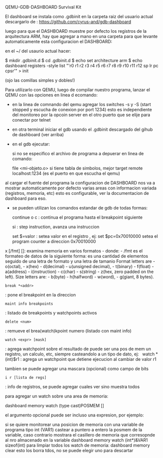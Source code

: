 QEMU-GDB-DASHBOARD Survival Kit

El dashboard se instala como .gdbinit en la carpeta raiz del usuario actual
descargarlo de : https://github.com/cyrus-and/gdb-dashboard

luego para que el DASHBOARD muestre por defecto los registros de la arquitectura ARM, hay que agregar a mano en una carpeta para que levante automaticamente esta configuracion el DASHBOARD:

en el ~/ del usaurio actual hacer:

$ mkdir .gdbinit.d
$ cd .gdbinit.d
$ echo set architecture arm
$ echo dashboard registers -style list "'r0 r1 r2 r3 r4 r5 r6 r7 r8 r9 r10 r11 r12 sp lr pc cpsr'" > init  

(ojo las comillas simples y dobles!)

Para utilizarlo con QEMU, luego de compilar nuestro programa, lanzar el QEMU con las opciones en linea d ecomando:

- en la linea de comnando del qemu agregar los switches -s y -S (start stopped y escucha de conexion por port 1234)
	esto es independiente del monitoreo por la opcoin server en el otro puerto que se elije para conectar por telnet
- en otra terminal iniciar el gdb usando el .gdbinit descargado del gihub de dashboard (ver arriba)
- en el gdb ejecutar: 


    si no se especifico el archivo de programa a depuerar en linea de comando:

    file <mi-objeto.o> 
si tiene tabla de simbolos, mejor
    target remote localhost:1234 
(es el puerto en que escucha el qemu)

	
al cargar el fuente del programa la configuracion de DASHBOARD nos va a mostrar automaticamente por defecto varias areas con informacion variada (registros, memoria, etc) esto es configurable, ver la documentacion de dashboard para eso.

- se pueden utilizan los comandos estandar de gdb de todas formas:

    continue o c
: continua el programa hasta el breakpoint siguiente

    si 
: step instruction, avanza una instruccion

    set $<reg>=valor 
: setea valor en el registro <reg>, ej: 
    set $pc=0x70010000 
setea el program counter a direccion 0x70010000

x [/fmt] [<addr>]: examina memoria en varios formatos
    - donde:
        - /fmt es el formateo de datos de la siguiente forma:
		es una cantidad de elementos seguido de una letra de formato y una letra de tamanio
		Format letters are 
        - o(octal), 
        - x(hex)
        - d(decimal)
        - u(unsigned decimal),
        - t(binary)
        - f(float)
        - a(address)
        - i(instruction)
        - c(char)
        - s(string)
        - z(hex, zero padded on the left).
		Size letters are:
        - b(byte)
        - h(halfword)
        - w(word), 
        - g(giant, 8 bytes).

    break *<addr>
: pone el breakpoint en la direccion <addr>

    maint info breakpoints 
: listado de breakpoints y watchpoints activos

    delete <num>
: remueve el brea(watch)kpoint numero <num> (listado con maint info)

    watch <expr> [mask]
: agrega watchpoint sobre el resultado de <expr> puede ser una pos de mem un registro, un calculo, etc, siempre casteandolo a un tipo de dato, ej:
     watch *(int)$r1
: agrega un watchpoint que detiene ejecucion al cambiar de valor r1

tambien se puede agregar una mascara (opcional) como campo de bits

    i r [lista de regs] 
: info de registros, se puede agregar cuales ver sino muestra todos

para agregar un watch sobre una area de memoria:

dashboard memory watch (type cast)POSMEM [<tamanio>]

el argumento opcional <tamanio> puede ser incluso una expresion, por ejemplo:

si se quiere monitorear una posicion de memoria con una variable de programa tipo int (VAR1)  castear a puntero a entero la posmem de la variable, caso contrario mostrara el casillero de memoria que corresopnde al nro almacenado en la variable
    dashboard memory watch (int*)&VAR1 sizeof(int)
para limpiar todos los watch de memoria:
    dashboard memory clear
esto los borra tdos, no se puede elegir uno para descartar
